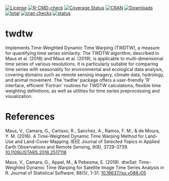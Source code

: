 <!-- badges: start -->
[![License](https://img.shields.io/badge/license-GPL%20%28%3E=%202%29-brightgreen.svg?style=flat)](https://www.gnu.org/licenses/gpl-3.0.html)
[![R-CMD-check](https://github.com/vwmaus/twdtw/actions/workflows/R-CMD-check.yaml/badge.svg)](https://github.com/vwmaus/twdtw/actions/workflows/R-CMD-check.yaml)
[![Coverage Status](https://img.shields.io/codecov/c/github/vwmaus/twdtw/main.svg)](https://app.codecov.io/gh/vwmaus/twdtw)
[![CRAN](https://www.r-pkg.org/badges/version/twdtw)](https://cran.r-project.org/package=twdtw)
[![Downloads](https://cranlogs.r-pkg.org/badges/twdtw?color=brightgreen)](https://www.r-pkg.org/pkg/twdtw)
[![total](http://cranlogs.r-pkg.org/badges/grand-total/twdtw)](http://www.r-pkg.org/pkg/twdtw)
[![cran checks](https://badges.cranchecks.info/worst/twdtw.svg)](https://cran.r-project.org/web/checks/check_results_twdtw.html)
[![status](https://tinyverse.netlify.com/badge/twdtw)](https://CRAN.R-project.org/package=twdtw)
<!-- badges: end -->
  
# twdtw

Implements Time-Weighted Dynamic Time Warping (TWDTW), 
a measure for quantifying time series similarity. The TWDTW algorithm, 
described in Maus et al. (2016) and 
Maus et al. (2019), is applicable to multi-dimensional 
time series of various resolutions. It is particularly suitable for comparing 
time series with seasonality for environmental and ecological data analysis, 
covering domains such as remote sensing imagery, climate data, hydrology, 
and animal movement. The 'twdtw' package offers a user-friendly 'R' interface, 
efficient 'Fortran' routines for TWDTW calculations, flexible time weighting 
definitions, as well as utilities for time series preprocessing and visualization.

# References

Maus, V., Camara, G., Cartaxo, R., Sanchez, A., Ramos, F. M., & de Moura, Y. M. (2016).
A Time-Weighted Dynamic Time Warping Method for Land-Use and Land-Cover Mapping.
IEEE Journal of Selected Topics in Applied Earth Observations and Remote Sensing, 9(8), 3729-3739.
[10.1109/JSTARS.2016.2517118](https://doi.org/10.1109/JSTARS.2016.2517118)

Maus, V., Camara, G., Appel, M., & Pebesma, E. (2019).
dtwSat: Time-Weighted Dynamic Time Warping for Satellite Image Time Series Analysis in R.
Journal of Statistical Software, 88(5), 1-31. [10.18637/jss.v088.i05](https://doi.org/10.18637/jss.v088.i05)
